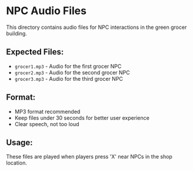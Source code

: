 # NPC Audio Files

This directory contains audio files for NPC interactions in the green grocer building.

## Expected Files:
- `grocer1.mp3` - Audio for the first grocer NPC
- `grocer2.mp3` - Audio for the second grocer NPC  
- `grocer3.mp3` - Audio for the third grocer NPC

## Format:
- MP3 format recommended
- Keep files under 30 seconds for better user experience
- Clear speech, not too loud

## Usage:
These files are played when players press 'X' near NPCs in the shop location.
